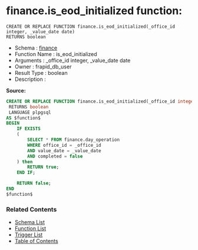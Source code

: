 # finance.is_eod_initialized function:

```plpgsql
CREATE OR REPLACE FUNCTION finance.is_eod_initialized(_office_id integer, _value_date date)
RETURNS boolean
```
* Schema : [finance](../../schemas/finance.md)
* Function Name : is_eod_initialized
* Arguments : _office_id integer, _value_date date
* Owner : frapid_db_user
* Result Type : boolean
* Description : 


**Source:**
```sql
CREATE OR REPLACE FUNCTION finance.is_eod_initialized(_office_id integer, _value_date date)
 RETURNS boolean
 LANGUAGE plpgsql
AS $function$
BEGIN
    IF EXISTS
    (
        SELECT * FROM finance.day_operation
        WHERE office_id = _office_id
        AND value_date = _value_date
        AND completed = false
    ) then
        RETURN true;
    END IF;

    RETURN false;
END
$function$

```

### Related Contents
* [Schema List](../../schemas.md)
* [Function List](../../functions.md)
* [Trigger List](../../triggers.md)
* [Table of Contents](../../README.md)

